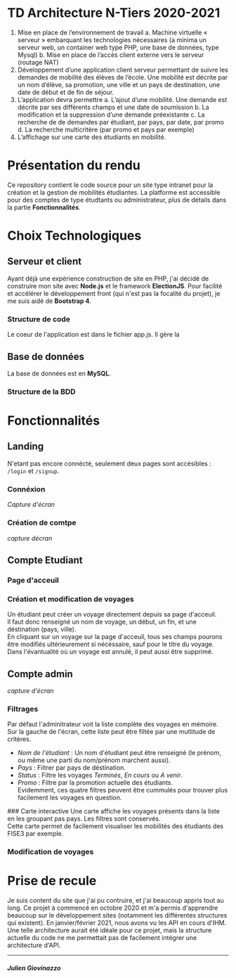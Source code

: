 # TD Architecture N-Tiers 2020-2021

1. Mise en place de l’environnement de travail
    a. Machine virtuelle « serveur » embarquant les technologies nécessaires (a minima
    un serveur web, un container web type PHP, une base de données, type Mysql)
    b. Mise en place de l’accès client externe vers le serveur (routage NAT)
2. Développement d’une application client serveur permettant de suivre les demandes de
mobilité des élèves de l’école. Une mobilité est décrite par un nom d’élève, sa promotion,
une ville et un pays de destination, une date de début et de fin de séjour.
3. L’application devra permettre
    a. L’ajout d’une mobilité. Une demande est décrite par ses différents champs et une
    date de soumission
    b. La modification et la suppression d’une demande préexistante
    c. La recherche de de demandes par étudiant, par pays, par date, par promo
    d. La recherche multicritère (par promo et pays par exemple)
4. L’affichage sur une carte des étudiants en mobilité.

# Présentation du rendu
Ce repository contient le code source pour un site type intranet pour la création et la gestion de mobilités étudiantes. 
La platforme est accessible pour des comptes de type étudtants ou administrateur, plus de détails dans la partie **Fonctionnalités**.

# Choix Technologiques
## Serveur et client
Ayant déjà une expérience construction de site en PHP, j'ai décidé de construire mon site avec **Node.js** et le framework **ElectionJS**. 
Pour facilité et accélérer le développement front (qui n'est pas la focalité du projet), je me suis aidé de **Bootstrap 4**.
### Structure de code
Le coeur de l'application est dans le fichier app.js. Il gère la

## Base de données
La base de données est en **MySQL**.


### Structure de la BDD

# Fonctionnalités

## Landing
N'etant pas encore connécté, seulement deux pages sont accésibles : `/login` et `/signup`.
### Connéxion
*Capture d'écran*

### Création de comtpe
*capture décran*

## Compte Etudiant

### Page d'acceuil

### Création et modification de voyages
Un étudiant peut créer un voyage directement depuis sa page d'acceuil.  
Il faut donc renseigné un nom de voyage, un début, un fin, et une déstination (pays, ville).  
En cliquant sur un voyage sur la page d'acceuil, tous ses champs pourons être modifiés ultérieurement si nécéssaire, sauf pour le titre du voyage.  
Dans l'évantualité où un voyage est annulé, il peut aussi être supprimé.  

## Compte admin
*capture d'écran*

### Filtrages
Par défaut l'adminitrateur voit la liste complète des voyages en mémoire. Sur la gauche de l'écran, cette liste peut être filtée par une mutlitude de critères.
- *Nom de l'étudiant* : Un nom d'étudiant peut être renseigné (le prénom, ou même une parti du nom/prénom marchent aussi).
- *Pays* : Filtrer par pays de déstination.
- *Status* : Filtre les voyages *Terminés*, *En cours* ou *A venir*.
- *Promo* : Filtre par la promotion actuelle des étudiants.  
Evidemment, ces quatre filtres peuvent être cummulés pour trouver plus facilement les voyages en question.

### Carte interactive
Une carte affiche les voyages présents dans la liste en les groupant pas pays. Les filtres sont conservés.  
Cette carte permet de facilement visualiser les mobilités des étudiants des FISE3 par exemple. 

### Modification de voyages

# Prise de recule
Je suis content du site que j'ai pu contruire, et j'ai beaucoup appris tout au long. Ce projet à commencé en octobre 2020 et m'a permis d'apprendre beaucoup sur le développement sites (notamment les différentes structures qui existent). En janvier/février 2021, nous avons vu les API en cours d'IHM. Une telle architecture aurait été idéale pour ce projet, mais la structure actuelle du code ne me permettait pas de facilement intégrer une architecture d'API.  

---

##### *Julien Giovinazzo*